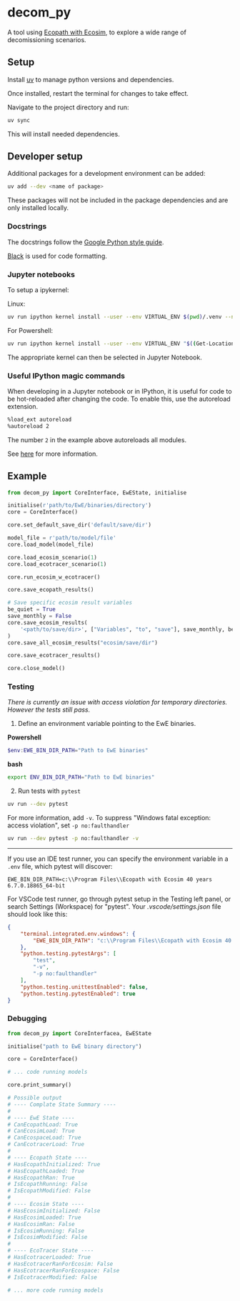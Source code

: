 # decom_py

A tool using [Ecopath with Ecosim](https://ecopath.org/), to explore a wide range of
decomissioning scenarios.

## Setup

Install [uv](https://docs.astral.sh/uv/#__tabbed_1_2) to manage python versions and
dependencies.

Once installed, restart the terminal for changes to take effect.

Navigate to the project directory and run:

```bash
uv sync
```

This will install needed dependencies.

## Developer setup

Additional packages for a development environment can be added:

```bash
uv add --dev <name of package>
```

These packages will not be included in the package dependencies and are only installed
locally.

### Docstrings

The docstrings follow the [Google Python style guide](https://google.github.io/styleguide/pyguide.html).

[Black](https://github.com/psf/black) is used for code formatting.

### Jupyter notebooks

To setup a ipykernel:

Linux:

```bash
uv run ipython kernel install --user --env VIRTUAL_ENV $(pwd)/.venv --name=decom_py
```

For Powershell:

```bash
uv run ipython kernel install --user --env VIRTUAL_ENV "$((Get-Location).Path)\.venv" --name=decom_py
```

The appropriate kernel can then be selected in Jupyter Notebook.

### Useful IPython magic commands

When developing in a Jupyter notebook or in IPython, it is useful for code to be
hot-reloaded after changing the code. To enable this, use the autoreload extension.

```bash
%load_ext autoreload
%autoreload 2
```

The number `2` in the example above autoreloads all modules.

See [here](https://ipython.readthedocs.io/en/stable/config/extensions/autoreload.html#magic-autoreload)
for more information.

## Example

```python
from decom_py import CoreInterface, EwEState, initialise

initialise(r'path/to/EwE/binaries/directory')
core = CoreInterface()

core.set_default_save_dir('default/save/dir')

model_file = r'path/to/model/file'
core.load_model(model_file)

core.load_ecosim_scenario(1)
core.load_ecotracer_scenario(1)

core.run_ecosim_w_ecotracer()

core.save_ecopath_results()

# Save specific ecosim result variables
be_quiet = True
save_monthly = False
core.save_ecosim_results(
    '<path/to/save/dir>', ["Variables", "to", "save"], save_monthly, be_quiet
)
core.save_all_ecosim_results("ecosim/save/dir")

core.save_ecotracer_results()

core.close_model()
```

### Testing

*There is currently an issue with access violation for temporary directories. However the
tests still pass.*

1. Define an environment variable pointing to the EwE binaries.

**Powershell**
```Powershell
$env:EWE_BIN_DIR_PATH="Path to EwE binaries"
```

**bash**
```bash
export ENV_BIN_DIR_PATH="Path to EwE binaries"
```

2. Run tests with `pytest`

```bash
uv run --dev pytest
```

For more information, add `-v`. To suppress "Windows fatal exception: access violation",
set `-p no:faulthandler`
```bash
uv run --dev pytest -p no:faulthandler -v
```

---

If you use an IDE test runner, you can specify the environment variable in a `.env` file,
which pytest will discover:

```
EWE_BIN_DIR_PATH=c:\\Program Files\\Ecopath with Ecosim 40 years 6.7.0.18865_64-bit
```

For VSCode test runner, go through pytest setup in the Testing left panel, or search
 Settings (Workspace) for "pytest". Your _.vscode/settings.json_ file should look like this:

```json
{
    "terminal.integrated.env.windows": {
        "EWE_BIN_DIR_PATH": "c:\\Program Files\\Ecopath with Ecosim 40 years 6.7.0.18865_64-bit"
    },
    "python.testing.pytestArgs": [
        "test",
        "-v",
        "-p no:faulthandler"
    ],
    "python.testing.unittestEnabled": false,
    "python.testing.pytestEnabled": true
}
```


### Debugging

```python
from decom_py import CoreInterfacea, EwEState

initialise("path to EwE binary directory")

core = CoreInterface()

# ... code running models

core.print_summary()

# Possible output
# ---- Complate State Summary ----
#
# ---- EwE State ----
# CanEcopathLoad: True
# CanEcosimLoad: True
# CanEcospaceLoad: True
# CanEcotracerLoad: True
#
# ---- Ecopath State ----
# HasEcopathInitialized: True
# HasEcopathLoaded: True
# HasEcopathRan: True
# IsEcopathRunning: False
# IsEcopathModified: False
#
# ---- Ecosim State ----
# HasEcosimInitialized: False
# HasEcosimLoaded: True
# HasEcosimRan: False
# IsEcosimRunning: False
# IsEcosimModified: False
#
# ---- EcoTracer State ----
# HasEcotracerLoaded: True
# HasEcotracerRanForEcosim: False
# HasEcotracerRanForEcospace: False
# IsEcotracerModified: False

# ... more code running models
```
